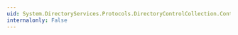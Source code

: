 ```yaml
---
uid: System.DirectoryServices.Protocols.DirectoryControlCollection.Contains(System.DirectoryServices.Protocols.DirectoryControl)
internalonly: False
---
```

